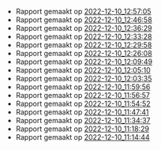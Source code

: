 * Rapport gemaakt op [2022-12-10_12:57:05](rapport/2022-12-10_12-57-05.md) 
* Rapport gemaakt op [2022-12-10_12:46:58](rapport/2022-12-10_12-46-58.md) 
* Rapport gemaakt op [2022-12-10_12:36:29](rapport/2022-12-10_12-36-29.md) 
* Rapport gemaakt op [2022-12-10_12:33:28](rapport/2022-12-10_12-33-28.md) 
* Rapport gemaakt op [2022-12-10_12:29:58](rapport/2022-12-10_12-29-58.md) 
* Rapport gemaakt op [2022-12-10_12:26:08](rapport/2022-12-10_12-26-08.md) 
* Rapport gemaakt op [2022-12-10_12:09:49](rapport/2022-12-10_12-09-49.md) 
* Rapport gemaakt op [2022-12-10_12:05:10](rapport/2022-12-10_12-05-10.md) 
* Rapport gemaakt op [2022-12-10_12:03:35](rapport/2022-12-10_12-03-35.md) 
* Rapport gemaakt op [2022-12-10_11:59:56](rapport/2022-12-10_11-59-56.md) 
* Rapport gemaakt op [2022-12-10_11:56:57](rapport/2022-12-10_11-56-57.md) 
* Rapport gemaakt op [2022-12-10_11:54:52](rapport/2022-12-10_11-54-52.md) 
* Rapport gemaakt op [2022-12-10_11:47:41](rapport/2022-12-10_11-47-41.md) 
* Rapport gemaakt op [2022-12-10_11:34:37](rapport/2022-12-10_11-34-37.md) 
* Rapport gemaakt op [2022-12-10_11:18:29](rapport/2022-12-10_11-18-29.md) 
* Rapport gemaakt op [2022-12-10_11:14:44](rapport/2022-12-10_11-14-44.md) 



